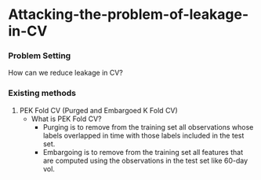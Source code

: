 # Attacking-the-problem-of-leakage-in-CV

### Problem Setting  
How can we reduce leakage in CV?
### Existing methods
1. PEK Fold CV (Purged and Embargoed K Fold CV) 
   - What is PEK Fold CV?
     - Purging is to remove from the training set all observations whose labels overlapped in time with those labels included in the test set.
     - Embargoing is to remove from the training set all features that are computed using the observations in the test set like 60-day vol. 
   
   
